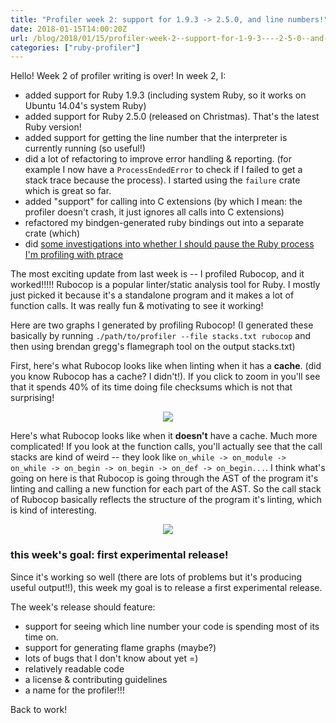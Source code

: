 ```yaml
---
title: "Profiler week 2: support for 1.9.3 -> 2.5.0, and line numbers!"
date: 2018-01-15T14:00:20Z
url: /blog/2018/01/15/profiler-week-2--support-for-1-9-3----2-5-0--and-line-numbers/
categories: ["ruby-profiler"]
---
```


Hello! Week 2 of profiler writing is over! In week 2, I:

* added support for Ruby 1.9.3 (including system Ruby, so it works on Ubuntu 14.04's system Ruby)
* added support for Ruby 2.5.0 (released on Christmas). That's the latest Ruby version!
* added support for getting the line number that the interpreter is currently running (so useful!)
* did a lot of refactoring to improve error handling & reporting. (for example I now have a
  `ProcessEndedError` to check if I failed to get a stack trace because the process). I started
  using the `failure` crate which is great so far.
* added "support" for calling into C extensions (by which I mean: the profiler doesn't crash, it
  just ignores all calls into C extensions)
* refactored my bindgen-generated ruby bindings out into a separate crate (which)
* did [some investigations into whether I should pause the Ruby process I'm profiling with ptrace](https://jvns.ca/blog/2018/01/15/should-i-pause-a-ruby-process-to-collect-its-stack/)

The most exciting update from last week is -- I profiled Rubocop, and it worked!!!!! Rubocop is a
popular linter/static analysis tool for Ruby. I mostly just picked it because it's a standalone
program and it makes a lot of function calls. It was really fun & motivating to see it working!

Here are two graphs I generated by profiling Rubocop! (I generated these basically by running
`./path/to/profiler --file stacks.txt rubocop` and then using brendan gregg's flamegraph tool on the
output stacks.txt)

First, here's what Rubocop looks like when linting when it has a **cache**. (did you know Rubocop
has a cache? I didn't!). If you click to zoom in you'll see that it spends 40% of its time doing
file checksums which is not that surprising!

<div align="center">
<a href="/images/rubocop-cached.png">
<img src="/images/rubocop-cached.png">
</a>
</div>

Here's what Rubocop looks like when it **doesn't** have a cache. Much more complicated! If you look
at the function calls, you'll actually see that the call stacks are kind of weird -- they look like
`on_while -> on_module -> on_while -> on_begin -> on_begin -> on_def -> on_begin...`. I think what's
going on here is that Rubocop is going through the AST of the program it's linting and calling a new
function for each part of the AST. So the call stack of Rubocop basically reflects the structure of
the program it's linting, which is kind of interesting.

<div align="center">
<a href="/images/rubocop-uncached.png">
<img src="/images/rubocop-uncached.png">
</a>
</div>

### this week's goal: first experimental release!

Since it's working so well (there are lots of problems but it's producing useful output!!), this
week my goal is to release a first experimental release.

The week's release should feature:

* support for seeing which line number your code is spending most of its time on.
* support for generating flame graphs  (maybe?)
* lots of bugs that I don't know about yet =)
* relatively readable code
* a license & contributing guidelines
* a name for the profiler!!!

Back to work!
